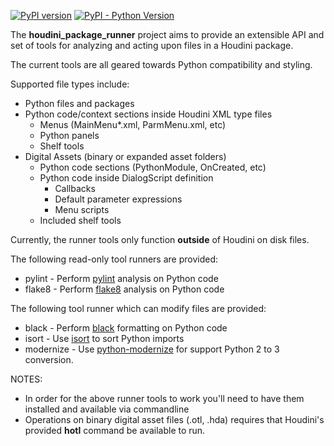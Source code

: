 [![PyPI version](https://img.shields.io/pypi/v/houdini_package_runner)](https://pypi.org/pypi/houdini_package_runner)
[![PyPI - Python Version](https://img.shields.io/pypi/pyversions/houdini_package_runner)](https://pypi.org/pypi/houdini_package_runner)

The **houdini_package_runner** project aims to provide an extensible API and set of tools for analyzing and acting upon
files in a Houdini package.

The current tools are all geared towards Python compatibility and styling.

Supported file types include:
- Python files and packages
- Python code/context sections inside Houdini XML type files
  - Menus (MainMenu*.xml, ParmMenu.xml, etc)
  - Python panels
  - Shelf tools
- Digital Assets (binary or expanded asset folders)
  - Python code sections (PythonModule, OnCreated, etc)
  - Python code inside DialogScript definition
    - Callbacks
    - Default parameter expressions
    - Menu scripts
  - Included shelf tools

Currently, the runner tools only function **outside** of Houdini on disk files.

The following read-only tool runners are provided:
- pylint - Perform [pylint](https://pypi.org/project/pylint/) analysis on Python code
- flake8 - Perform [flake8](https://pypi.org/project/flake8/) analysis on Python code

The following tool runner which can modify files are provided:
- black - Perform [black](https://pypi.org/project/black/) formatting on Python code
- isort - Use [isort](https://pypi.org/project/isort) to sort Python imports
- modernize - Use [python-modernize](https://pypi.org/project/modernize) for support Python 2 to 3 conversion.

NOTES:
- In order for the above runner tools to work you'll need to have them installed and available via commandline
- Operations on binary digital asset files (.otl, .hda) requires that Houdini's provided **hotl** command be available to run.
